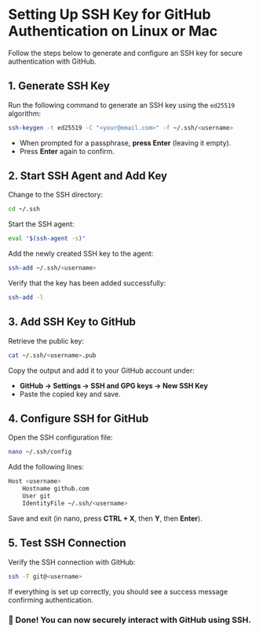 # Setting Up SSH Key for GitHub Authentication on Linux or Mac

Follow the steps below to generate and configure an SSH key for secure authentication with GitHub.

## 1. Generate SSH Key
Run the following command to generate an SSH key using the `ed25519` algorithm:

```sh
ssh-keygen -t ed25519 -C "<your@email.com>" -f ~/.ssh/<username>
```

- When prompted for a passphrase, **press Enter** (leaving it empty).
- Press **Enter** again to confirm.

## 2. Start SSH Agent and Add Key
Change to the SSH directory:

```sh
cd ~/.ssh
```

Start the SSH agent:

```sh
eval "$(ssh-agent -s)"
```

Add the newly created SSH key to the agent:

```sh
ssh-add ~/.ssh/<username>
```

Verify that the key has been added successfully:

```sh
ssh-add -l
```

## 3. Add SSH Key to GitHub
Retrieve the public key:

```sh
cat ~/.ssh/<username>.pub
```

Copy the output and add it to your GitHub account under:
- **GitHub → Settings → SSH and GPG keys → New SSH Key**
- Paste the copied key and save.

## 4. Configure SSH for GitHub
Open the SSH configuration file:

```sh
nano ~/.ssh/config
```

Add the following lines:

```sh
Host <username>
    Hostname github.com
    User git
    IdentityFile ~/.ssh/<username>
```

Save and exit (in nano, press **CTRL + X**, then **Y**, then **Enter**).

## 5. Test SSH Connection
Verify the SSH connection with GitHub:

```sh
ssh -T git@<username>
```

If everything is set up correctly, you should see a success message confirming authentication.

### 🎉 Done! You can now securely interact with GitHub using SSH.

